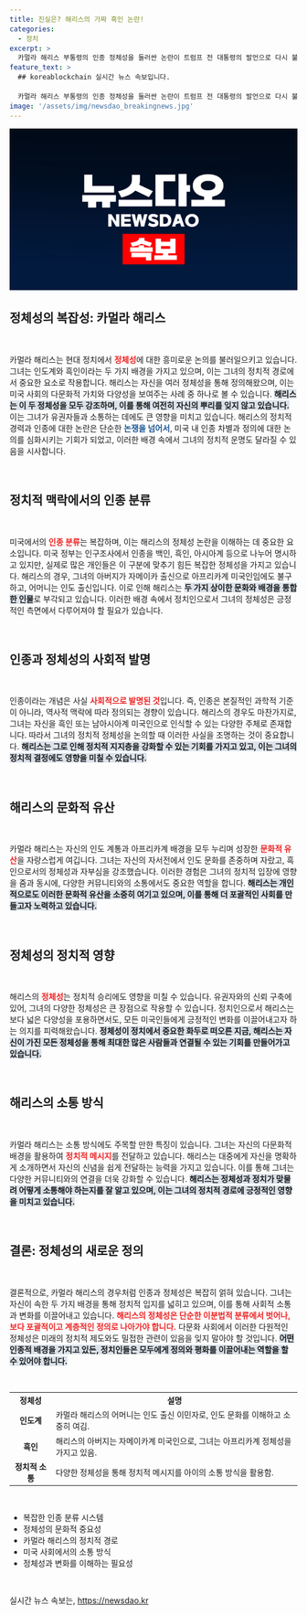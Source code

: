 ```yaml
---
title: 진실은? 해리스의 가짜 흑인 논란!
categories:
  - 정치
excerpt: >
  카멀라 해리스 부통령의 인종 정체성을 둘러싼 논란이 트럼프 전 대통령의 발언으로 다시 불거졌습니다. 해리스는 인도계와 흑인 모두의 정체성을 강조하며, 과거의 불합리한 인종 분류 체계 속에서 자신을 어떻게 인식하고 있는지에 대해 설명합니다. 그녀의 진짜 정체성과 정치적 영향력은 무엇일까요?
feature_text: >
  ## koreablockchain 실시간 뉴스 속보입니다.

  카멀라 해리스 부통령의 인종 정체성을 둘러싼 논란이 트럼프 전 대통령의 발언으로 다시 불거졌습니다. 해리스는 인도계와 흑인 모두의 정체성을 강조하며, 과거의 불합리한 인종 분류 체계 속에서 자신을 어떻게 인식하고 있는지에 대해 설명합니다. 그녀의 진짜 정체성과 정치적 영향력은 무엇일까요?
image: '/assets/img/newsdao_breakingnews.jpg'
---
```


<p><img src="/assets/img/newsdao_breakingnews.jpg" alt="koreablockchain 속보" /></p>

<h2 data-ke-size="size26">정체성의 복잡성: 카멀라 해리스</h2>

<p data-ke-size="size16">&nbsp;</p>

<p>카멀라 해리스는 현대 정치에서 <b><span style="color: #ee2323;">정체성</span></b>에 대한 흥미로운 논의를 불러일으키고 있습니다. 그녀는 인도계와 흑인이라는 두 가지 배경을 가지고 있으며, 이는 그녀의 정치적 경로에서 중요한 요소로 작용합니다. 해리스는 자신을 여러 정체성을 통해 정의해왔으며, 이는 미국 사회의 다문화적 가치와 다양성을 보여주는 사례 중 하나로 볼 수 있습니다. <b><span style="background-color: #21538527;">해리스는 이 두 정체성을 모두 강조하며, 이를 통해 여전히 자신의 뿌리를 잊지 않고 있습니다.</span></b> 이는 그녀가 유권자들과 소통하는 데에도 큰 영향을 미치고 있습니다. 해리스의 정치적 경력과 인종에 대한 논란은 단순한 <b><span style="color: #1a5490;">논쟁을 넘어서</span></b>, 미국 내 인종 차별과 정의에 대한 논의를 심화시키는 기회가 되었고, 이러한 배경 속에서 그녀의 정치적 운명도 달라질 수 있음을 시사합니다.</p>

<p data-ke-size="size16">&nbsp;</p>

<h2 data-ke-size="size26">정치적 맥락에서의 인종 분류</h2>

<p data-ke-size="size16">&nbsp;</p>

<p>미국에서의 <b><span style="color: #ee2323;">인종 분류</span></b>는 복잡하며, 이는 해리스의 정체성 논란을 이해하는 데 중요한 요소입니다. 미국 정부는 인구조사에서 인종을 백인, 흑인, 아시아계 등으로 나누어 명시하고 있지만, 실제로 많은 개인들은 이 구분에 맞추기 힘든 복잡한 정체성을 가지고 있습니다. 해리스의 경우, 그녀의 아버지가 자메이카 출신으로 아프리카계 미국인임에도 불구하고, 어머니는 인도 출신입니다. 이로 인해 해리스는 <b><span style="background-color: #21538527;">두 가지 상이한 문화와 배경을 통합한 인물</span></b>로 부각되고 있습니다. 이러한 배경 속에서 정치인으로서 그녀의 정체성은 긍정적인 측면에서 다루어져야 할 필요가 있습니다.</p>

<p data-ke-size="size16">&nbsp;</p>

<h2 data-ke-size="size26">인종과 정체성의 사회적 발명</h2>

<p data-ke-size="size16">&nbsp;</p>

<p>인종이라는 개념은 사실 <b><span style="color: #ee2323;">사회적으로 발명된 것</span></b>입니다. 즉, 인종은 본질적인 과학적 기준이 아니라, 역사적 맥락에 따라 정의되는 경향이 있습니다. 해리스의 경우도 마찬가지로, 그녀는 자신을 흑인 또는 남아시아계 미국인으로 인식할 수 있는 다양한 주체로 존재합니다. 따라서 그녀의 정치적 정체성을 논의할 때 이러한 사실을 조명하는 것이 중요합니다. <b><span style="background-color: #21538527;">해리스는 그로 인해 정치적 지지층을 강화할 수 있는 기회를 가지고 있고, 이는 그녀의 정치적 결정에도 영향을 미칠 수 있습니다.</span></b></p>

<p data-ke-size="size16">&nbsp;</p>

<h2 data-ke-size="size26">해리스의 문화적 유산</h2>

<p data-ke-size="size16">&nbsp;</p>

<p>카멀라 해리스는 자신의 인도 계통과 아프리카계 배경을 모두 누리며 성장한 <b><span style="color: #ee2323;">문화적 유산</span></b>을 자랑스럽게 여깁니다. 그녀는 자신의 자서전에서 인도 문화를 존중하며 자랐고, 흑인으로서의 정체성과 자부심을 강조했습니다. 이러한 경험은 그녀의 정치적 입장에 영향을 줌과 동시에, 다양한 커뮤니티와의 소통에서도 중요한 역할을 합니다. <b><span style="background-color: #21538527;">해리스는 개인적으로도 이러한 문화적 유산을 소중히 여기고 있으며, 이를 통해 더 포괄적인 사회를 만들고자 노력하고 있습니다.</span></b></p>

<p data-ke-size="size16">&nbsp;</p>

<h2 data-ke-size="size26">정체성의 정치적 영향</h2>

<p data-ke-size="size16">&nbsp;</p>

<p>해리스의 <b><span style="color: #ee2323;">정체성</span></b>는 정치적 승리에도 영향을 미칠 수 있습니다. 유권자와의 신뢰 구축에 있어, 그녀의 다양한 정체성은 큰 장점으로 작용할 수 있습니다. 정치인으로서 해리스는 보다 넓은 다양성을 포용하면서도, 모든 미국인들에게 긍정적인 변화를 이끌어내고자 하는 의지를 피력해왔습니다. <b><span style="background-color: #21538527;">정체성이 정치에서 중요한 화두로 떠오른 지금, 해리스는 자신이 가진 모든 정체성을 통해 최대한 많은 사람들과 연결될 수 있는 기회를 만들어가고 있습니다.</span></b></p>

<p data-ke-size="size16">&nbsp;</p>

<h2 data-ke-size="size26">해리스의 소통 방식</h2>

<p data-ke-size="size16">&nbsp;</p>

<p>카멀라 해리스는 소통 방식에도 주목할 만한 특징이 있습니다. 그녀는 자신의 다문화적 배경을 활용하여 <b><span style="color: #ee2323;">정치적 메시지</span></b>를 전달하고 있습니다. 해리스는 대중에게 자신을 명확하게 소개하면서 자신의 신념을 쉽게 전달하는 능력을 가지고 있습니다. 이를 통해 그녀는 다양한 커뮤니티와의 연결을 더욱 강화할 수 있습니다. <b><span style="background-color: #21538527;">해리스는 정체성과 정치가 맞물려 어떻게 소통해야 하는지를 잘 알고 있으며, 이는 그녀의 정치적 경로에 긍정적인 영향을 미치고 있습니다.</span></b></p>

<p data-ke-size="size16">&nbsp;</p>

<h2 data-ke-size="size26">결론: 정체성의 새로운 정의</h2>

<p data-ke-size="size16">&nbsp;</p>

<p>결론적으로, 카멀라 해리스의 경우처럼 인종과 정체성은 복잡히 얽혀 있습니다. 그녀는 자신이 속한 두 가지 배경을 통해 정치적 입지를 넓히고 있으며, 이를 통해 사회적 소통과 변화를 이끌어내고 있습니다. <b><span style="color: #ee2323;">해리스의 정체성은 단순한 이분법적 분류에서 벗어나, 보다 포괄적이고 계층적인 정의로 나아가야 합니다.</span></b> 다문화 사회에서 이러한 다원적인 정체성은 미래의 정치적 제도와도 밀접한 관련이 있음을 잊지 말아야 할 것입니다. <b><span style="background-color: #21538527;">어떤 인종적 배경을 가지고 있든, 정치인들은 모두에게 정의와 평화를 이끌어내는 역할을 할 수 있어야 합니다.</span></b></p>

<p data-ke-size="size16">&nbsp;</p>

<table>
  <tr>
    <th style="text-align: center; height: 17px;"><b>정체성</b></th>
    <th style="text-align: center; height: 17px;"><b>설명</b></th>
  </tr>
  <tr>
    <td style="text-align: center; height: 17px;"><b>인도계</b></td>
    <td>카멀라 해리스의 어머니는 인도 출신 이민자로, 인도 문화를 이해하고 소중히 여김.</td>
  </tr>
  <tr>
    <td style="text-align: center; height: 17px;"><b>흑인</b></td>
    <td>해리스의 아버지는 자메이카계 미국인으로, 그녀는 아프리카계 정체성을 가지고 있음.</td>
  </tr>
  <tr>
    <td style="text-align: center; height: 17px;"><b>정치적 소통</b></td>
    <td>다양한 정체성을 통해 정치적 메시지를 아이의 소통 방식을 활용함.</td>
  </tr>
</table>

<p data-ke-size="size16">&nbsp;</p>

<ul>
  <li>복잡한 인종 분류 시스템</li>
  <li>정체성의 문화적 중요성</li>
  <li>카멀라 해리스의 정치적 경로</li>
  <li>미국 사회에서의 소통 방식</li>
  <li>정체성과 변화를 이해하는 필요성</li>
</ul>

<p data-ke-size="size16">&nbsp;</p>
실시간 뉴스 속보는, <a href="https://newsdao.kr" rel="dofollow">https://newsdao.kr</a>


